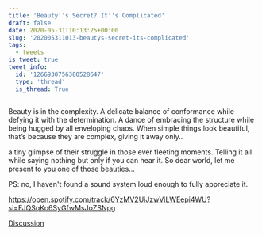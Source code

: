 ```yaml
---
title: 'Beauty''s Secret? It''s Complicated'
draft: false
date: 2020-05-31T10:13:25+00:00
slug: '202005311013-beautys-secret-its-complicated'
tags:
  - tweets
is_tweet: true
tweet_info:
  id: '1266930756380528647'
  type: 'thread'
  is_thread: True
---
```




Beauty is in the complexity. A delicate balance of conformance while defying it with the determination. A dance of embracing the structure while being hugged by all enveloping chaos. When simple things look beautiful, that’s because they are complex, giving it away only..

a tiny glimpse of their struggle in those ever fleeting moments. Telling it all while saying nothing but only if you can hear it. So dear world, let me present to you one of those beauties...

PS: no, I haven't found a sound system loud enough to fully appreciate it.

<https://open.spotify.com/track/6YzMV2UiJzwViLWEepi4WU?si=FJQSqKo6SyGfwMsJoZSNpg>

[Discussion](https://x.com/sytelus/status/1266930756380528647)
